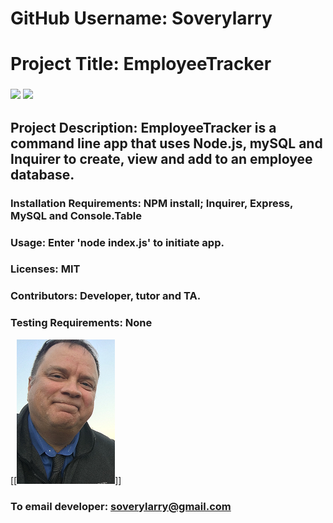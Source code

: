 
# GitHub Username:   Soverylarry

# Project Title:     EmployeeTracker
### <img src= "https://img.shields.io/github/languages/count/soverylarry/EmployeeTracker">  <img src="https://img.shields.io/github/license/soverylarry/EmployeeTracker">

## Project Description:        EmployeeTracker is a command line app that uses Node.js, mySQL and Inquirer to create, view and add to an employee database.

### Installation Requirements: NPM install; Inquirer, Express, MySQL and Console.Table

### Usage:    Enter 'node index.js' to initiate app.

### Licenses: MIT
### Contributors:         Developer, tutor and TA.
### Testing Requirements: None
[[<img alt="D'oh!" src="/LLBridgeReduced.png">]]
### To email developer: soverylarry@gmail.com
